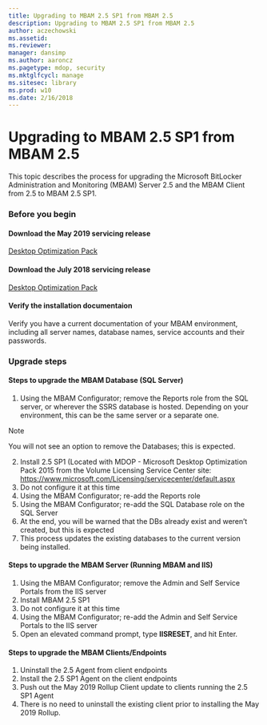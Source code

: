 ```yaml
---
title: Upgrading to MBAM 2.5 SP1 from MBAM 2.5
description: Upgrading to MBAM 2.5 SP1 from MBAM 2.5
author: aczechowski
ms.assetid: 
ms.reviewer: 
manager: dansimp
ms.author: aaroncz
ms.pagetype: mdop, security
ms.mktglfcycl: manage
ms.sitesec: library
ms.prod: w10
ms.date: 2/16/2018
---
```


# Upgrading to MBAM 2.5 SP1 from MBAM 2.5
This topic describes the process for upgrading the Microsoft BitLocker Administration and Monitoring (MBAM) Server 2.5 and the MBAM Client from 2.5 to MBAM 2.5 SP1.

### Before you begin
#### Download the May 2019 servicing release
[Desktop Optimization Pack](https://support.microsoft.com/topic/may-2019-servicing-release-for-microsoft-desktop-optimization-pack-53df7972-c633-bada-950d-4afe6574ed84)

#### Download the July 2018 servicing release
[Desktop Optimization Pack](https://www.microsoft.com/download/details.aspx?id=57157)


#### Verify the installation documentaion
Verify you have a current documentation of your MBAM environment, including all server names, database names, service accounts and their passwords.

### Upgrade steps
#### Steps to upgrade the MBAM Database (SQL Server)
1. Using the MBAM Configurator; remove the Reports role from the SQL server, or wherever the SSRS database is hosted. Depending on your environment, this can be the same server or a separate one.
  > [!NOTE]
  > You will not see an option to remove the Databases; this is expected.  
2. Install 2.5 SP1 (Located with MDOP - Microsoft Desktop Optimization Pack 2015 from the Volume Licensing Service Center site:  <https://www.microsoft.com/Licensing/servicecenter/default.aspx>
3. Do not configure it at this time 
4. Using the MBAM Configurator; re-add the Reports role
5. Using the MBAM Configurator; re-add the SQL Database role on the SQL Server
6. At the end, you will be warned that the DBs already exist and  weren’t created, but this is expected
7. This process updates the existing databases to the current version being installed.              

#### Steps to upgrade the MBAM Server (Running MBAM and IIS)
1. Using the MBAM Configurator; remove the Admin and Self Service Portals from  the IIS server
2. Install MBAM 2.5 SP1
3. Do not configure it at this time  
4. Using the MBAM Configurator; re-add the Admin and Self Service Portals to the IIS server 
5. Open an elevated command prompt, type **IISRESET**, and hit Enter.
 
#### Steps to upgrade the MBAM Clients/Endpoints
1. Uninstall the 2.5 Agent from client endpoints
2. Install the 2.5 SP1 Agent on the client endpoints
3. Push out the May 2019 Rollup Client update to clients running the 2.5 SP1 Agent 
4. There is no need to uninstall the existing client prior to installing the May 2019 Rollup.  

